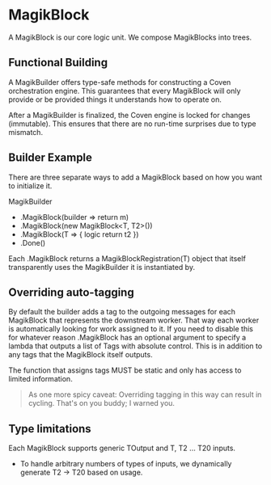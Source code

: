 # MagikBlock

A MagikBlock is our core logic unit. We compose MagikBlocks into trees.

## Functional Building
A MagikBuilder offers type-safe methods for constructing a Coven orchestration engine. This guarantees that every MagikBlock will only provide or be provided things it understands how to operate on.

After a MagikBuilder is finalized, the Coven engine is locked for changes (immutable). This ensures that there are no run-time surprises due to type mismatch.

## Builder Example
There are three separate ways to add a MagikBlock based on how you want to initialize it.

MagikBuilder
- .MagikBlock(builder => return m)
- .MagikBlock(new MagikBlock<T, T2>())
- .MagikBlock(T => { logic return t2 })
- .Done()

Each .MagikBlock returns a MagikBlockRegistration(T) object that itself transparently uses the MagikBuilder it is instantiated by.

## Overriding auto-tagging
By default the builder adds a tag to the outgoing messages for each MagikBlock that represents the downstream worker. That way each worker is automatically looking for work assigned to it. If you need to disable this for whatever reason .MagikBlock has an optional argument to specify a lambda that outputs a list of Tags with absolute control. This is in addition to any tags that the MagikBlock itself outputs.

The function that assigns tags MUST be static and only has access to limited information.

> As one more spicy caveat: Overriding tagging in this way can result in cycling. That's on you buddy; I warned you.

## Type limitations
Each MagikBlock supports generic TOutput and T, T2 ... T20 inputs.
- To handle arbitrary numbers of types of inputs, we dynamically generate T2 -> T20 based on usage.

